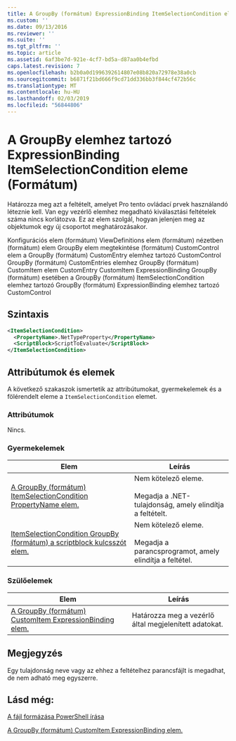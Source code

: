 ```yaml
---
title: A GroupBy (formátum) ExpressionBinding ItemSelectionCondition eleme |} A Microsoft Docs
ms.custom: ''
ms.date: 09/13/2016
ms.reviewer: ''
ms.suite: ''
ms.tgt_pltfrm: ''
ms.topic: article
ms.assetid: 6af3be7d-921e-4cf7-bd5a-d87aa0b4efbd
caps.latest.revision: 7
ms.openlocfilehash: b2b0a0d1996392614807e08b820a72978e38a0cb
ms.sourcegitcommit: b6871f21bd666f9cd71dd336bb3f844cf472b56c
ms.translationtype: MT
ms.contentlocale: hu-HU
ms.lasthandoff: 02/03/2019
ms.locfileid: "56844806"
---
```

# <a name="itemselectioncondition-element-for-expressionbinding-for-groupby-format"></a>A GroupBy elemhez tartozó ExpressionBinding ItemSelectionCondition eleme (Formátum)

Határozza meg azt a feltételt, amelyet Pro tento ovládací prvek használandó léteznie kell. Van egy vezérlő elemhez megadható kiválasztási feltételek száma nincs korlátozva. Ez az elem szolgál, hogyan jelenjen meg az objektumok egy új csoportot meghatározásakor.

Konfigurációs elem (formátum) ViewDefinitions elem (formátum) nézetben (formátum) elem GroupBy elem megtekintése (formátum) CustomControl elem a GroupBy (formátum) CustomEntry elemhez tartozó CustomControl GroupBy (formátum) CustomEntries elemhez GroupBy (formátum) CustomItem elem CustomEntry CustomItem ExpressionBinding GroupBy (formátum) esetében a GroupBy (formátum) ItemSelectionCondition elemhez tartozó GroupBy (formátum) ExpressionBinding elemhez tartozó CustomControl

## <a name="syntax"></a>Szintaxis

```xml
<ItemSelectionCondition>
  <PropertyName>.NetTypeProperty</PropertyName>
  <ScriptBlock>ScriptToEvaluate</ScriptBlock>
</ItemSelectionCondition>
```

## <a name="attributes-and-elements"></a>Attribútumok és elemek

A következő szakaszok ismertetik az attribútumokat, gyermekelemek és a fölérendelt eleme a `ItemSelectionCondition` elemet.

### <a name="attributes"></a>Attribútumok

Nincs.

### <a name="child-elements"></a>Gyermekelemek

|Elem|Leírás|
|-------------|-----------------|
|[A GroupBy (formátum) ItemSelectionCondition PropertyName elem.](./propertyname-element-for-itemselectioncondition-for-groupby-format.md)|Nem kötelező eleme.<br /><br /> Megadja a .NET-tulajdonság, amely elindítja a feltételt.|
|[ItemSelectionCondition GroupBy (formátum) a scriptblock kulcsszót elem.](./scriptblock-element-for-itemselectioncondition-for-groupby-format.md)|Nem kötelező eleme.<br /><br /> Megadja a parancsprogramot, amely elindítja a feltétel.|

### <a name="parent-elements"></a>Szülőelemek

|Elem|Leírás|
|-------------|-----------------|
|[A GroupBy (formátum) CustomItem ExpressionBinding elem.](./expressionbinding-element-for-customitem-for-groupby-format.md)|Határozza meg a vezérlő által megjelenített adatokat.|

## <a name="remarks"></a>Megjegyzés

Egy tulajdonság neve vagy az ehhez a feltételhez parancsfájlt is megadhat, de nem adható meg egyszerre.

## <a name="see-also"></a>Lásd még:

[A fájl formázása PowerShell írása](./writing-a-powershell-formatting-file.md)

[A GroupBy (formátum) CustomItem ExpressionBinding elem.](./expressionbinding-element-for-customitem-for-groupby-format.md)
